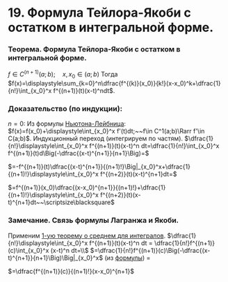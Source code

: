 # 19. Формула Тейлора-Якоби с остатком в интегральной форме.

### Теорема. Формула Тейлора-Якоби с остатком в интегральной форме.
$f\in C^{(n+1)}(a;b);\quad x,x_0\in(a;b)$
Тогда $f(x)=\displaystyle\sum_{k=0}^n\dfrac{f^{(k)}(x_0)}{k!}(x-x_0)^k+\dfrac{1}{n!}\int_{x_0}^x f^{(n+1)}(t)(x-t)^ndt$.

### Доказательство (по индукции):
$n=0$:
Из формулы [Ньютона-Лейбница](05-03-24.md):
$f(x)=f(x_0)+\displaystyle\int_{x_0}^x f'(t)dt;~~f\in C^1(a;b)\Rarr f'\in C(a;b)$.
Индукционный переход (интегрируем по частям).
$\dfrac{1}{n!}\displaystyle\int_{x_0}^x f^{(n+1)}(t)(x-t)^n dt=\dfrac{1}{n!}\int_{x_0}^x f^{(n+1)}(t)d\Big(-\dfrac{(x-t)^{n+1}}{n+1}\Big)=$

$=-f^{(n+1)}(t)\dfrac{(x-t)^{n+1}}{(n+1)!}\Big|_{x_0}^x+\dfrac{1}{(n+1)!}\displaystyle\int_{x_0}^x f^{(n+2)}(t)(x-t)^{n+1}dt=$

$=f^{(n+1)}(x_0)\dfrac{(x-x_0)^{n+1}}{(n+1)!}+\dfrac{1}{(n+1)!}\displaystyle\int_{x_0}^x f^{(n+2)}(t)(x-t)^{n+1}dt~~\scriptsize\blacksquare$

### Замечание. Связь формулы Лагранжа и Якоби.
Применим [1-ую теорему о среднем для интегралов](05-03-24.md).
$\dfrac{1}{n!}\displaystyle\int_{x_0}^x f^{(n+1)}(t)(x-t)^n dt = \dfrac{1}{n!}f^{(n+1)}(c)\int_{x_0}^x (x-t)^n dt=\\$
$=\dfrac{1}{n!}f^{(n+1)}(c)\Big(-\dfrac{(x-t)^{n+1}}{n+1}\Big)\Big|_{x_0}^x$ (из [формулы](05-03-24.md)) $=$

$=\dfrac{f^{(n+1)}(c)}{(n+1)!}(x-x_0)^{n+1}$